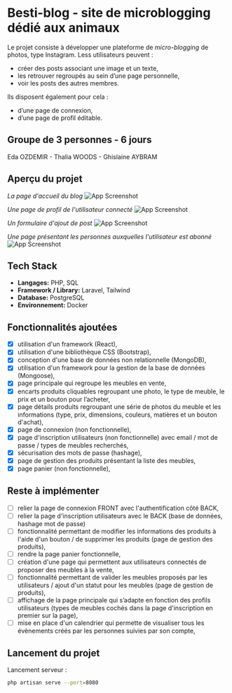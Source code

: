 # Besti-blog - site de microblogging dédié aux animaux

Le projet consiste à développer une plateforme de *micro-blogging* de photos, type Instagram. 
Less utilisateurs peuvent :
- créer des posts associant une image et un texte,
- les retrouver regroupés au sein d’une page personnelle,
- voir les posts des autres membres.

Ils disposent également pour cela : 
- d’une page de connexion,
- d’une page de profil éditable.

## Groupe de 3 personnes - 6 jours

Eda OZDEMIR - Thalia WOODS - Ghislaine AYBRAM

## Aperçu du projet

*La page d'accueil du blog*
![App Screenshot](/react-app/src/assets/images/page_accueil.jpg)

*Une page de profil de l'utilisateur connecté*
![App Screenshot](/react-app/src/assets/images/page_details_produit.jpg)

*Un formulaire d'ajout de post*
![App Screenshot](/react-app/src/assets/images/page_admin.jpg)

*Une page présentant les personnes auxquelles l'utilisateur est abonné*
![App Screenshot](/react-app/src/assets/images/formulaire_creation_compte.jpg)

## Tech Stack

- **Langages:** PHP, SQL
- **Framework / Library:** Laravel, Tailwind
- **Database:** PostgreSQL
- **Environnement:** Docker

## Fonctionnalités ajoutées

- [X] utilisation d'un framework (React),
- [X] utilisation d'une bibliothèque CSS (Bootstrap),
- [X] conception d'une base de données non relationnelle (MongoDB),
- [X] utilisation d'un framework pour la gestion de la base de données (Mongoose),
- [X] page principale qui regroupe les meubles en vente,
- [X] encarts produits cliquables regroupant une photo, le type de meuble, le prix et un bouton pour l’acheter,
- [X] page détails produits regroupant une série de photos du meuble et les informations (type, prix, dimensions, couleurs, matières et un bouton d'achat),
- [X] page de connexion (non fonctionnelle),
- [X] page d'inscription utilisateurs (non fonctionnelle) avec email / mot de passe / types de meubles recherchés,
- [X] sécurisation des mots de passe (hashage),
- [X] page de gestion des produits présentant la liste des meubles,
- [X] page panier (non fonctionnelle),

## Reste à implémenter

- [ ] relier la page de connexion FRONT avec l'authentification côté BACK,
- [ ] relier la page d'inscription utilisateurs avec le BACK (base de données, hashage mot de passe)
- [ ] fonctionnalité permettant de modifier les informations des produits à l'aide d'un bouton / de supprimer les produits (page de gestion des produits),
- [ ] rendre la page panier fonctionnelle,
- [ ] création d'une page qui permettent aux utilisateurs connectés de proposer des meubles à la vente,
- [ ] fonctionnalité permettant de valider les meubles proposés par les utilisateurs / ajout d'un statut pour les meubles (page de gestion de produits),
- [ ] affichage de la page principale qui s’adapte en fonction des profils utilisateurs (types de meubles cochés dans la page d'inscription en premier sur la page),
- [ ] mise en place d'un calendrier qui permette de visualiser tous les évènements créés par les personnes suivies par son compte,
      
## Lancement du projet

Lancement serveur :

```bash
php artisan serve --port=8080
```
